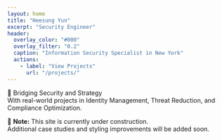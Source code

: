 ```yaml
---
layout: home
title: "Heesung Yun"
excerpt: "Security Engineer"
header:
  overlay_color: "#000"
  overlay_filter: "0.2"
  caption: "Information Security Specialist in New York"
  actions:
    - label: "View Projects"
      url: "/projects/"
---
```


🔐 Bridging Security and Strategy  
With real-world projects in Identity Management, Threat Reduction, and Compliance Optimization.

🚧 **Note:** This site is currently under construction.  
Additional case studies and styling improvements will be added soon.
